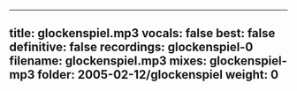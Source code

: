 
---
title: glockenspiel.mp3
vocals: false
best: false
definitive: false
recordings: glockenspiel-0
filename: glockenspiel.mp3
mixes: glockenspiel-mp3
folder: 2005-02-12/glockenspiel
weight: 0
---
